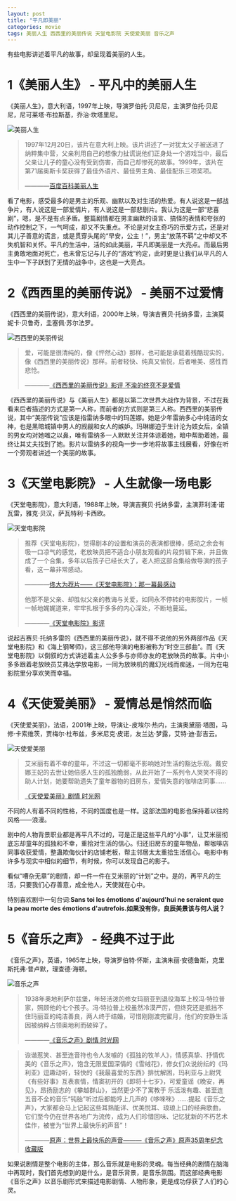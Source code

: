 ```yaml
---
layout: post
title: "平凡即美丽"
categories: movie
tags: 美丽人生 西西里的美丽传说 天堂电影院 天使爱美丽 音乐之声
---
```


有些电影讲述着平凡的故事，却呈现着美丽的人生。

# 1《美丽人生》 - 平凡中的美丽人生
《美丽人生》，意大利语，1997年上映，导演罗伯托·贝尼尼，主演罗伯托·贝尼尼，尼可莱塔·布拉斯基，乔治·坎塔里尼。

![美丽人生](http://ww1.sinaimg.cn/large/9e68a475gw1f1m5y1cixcj20m80ew0uk.jpg)


> 1997年12月20日，该片在意大利上映。该片讲述了一对犹太父子被送进了纳粹集中营，父亲利用自己的想像力扯谎说他们正身处一个游戏当中，最后父亲让儿子的童心没有受到伤害，而自己却惨死的故事。1999年，该片在第71届奥斯卡奖获得了最佳外语片、最佳男主角、最佳配乐三项奖项。
>
> ————[百度百科美丽人生](http://baike.baidu.com/link?url=sh8qSihAftfQz8ddfJTjCU6GO3rH0zMoi1e7bMPBK0dkXoNkvHbC4R5rUPbdi3EQXKhI5qfklHNi4ioJFuxzFiuUPAzbJINv93CifodDXJi)


看了电影，感受最多的是男主的乐观、幽默以及对生活的热爱。有人说这是一部战争片，有人说这是一部爱情片，有人说这是一部悲剧片。我认为这是一部“悲喜剧”，嗯，是不是有点矛盾。整篇剧情都在男主幽默的语言、搞怪的表情和夸张的动作控制之下，一气呵成，却又不失重点。不论是对女主奇巧的示爱方式，还是对其儿子善意的谎言，或是贯穿头尾的“早安，公主！”，男主“放荡不羁”之中却又不失机智和关怀。平凡的生活中，活的如此美丽，平凡即美丽是一大亮点。而最后男主勇敢地面对死亡，也未曾忘记与儿子的“游戏”约定，此时更是让我们从平凡的人生中一下子跃到了无情的战争中，这也是一大亮点。

# 2《西西里的美丽传说》 - 美丽不过爱情
《西西里的美丽传说》，意大利语，2000年上映，导演吉赛贝·托纳多雷，主演莫妮卡·贝鲁奇，圭塞佩·苏尔法罗。

![西西里的美丽传说](http://ww4.sinaimg.cn/mw690/9e68a475gw1f1m5tc0aolj216h0rsh2l.jpg)


> 爱，可能是很清纯的，像《怦然心动》那样，也可能是承载着残酷现实的，像《西西里的美丽传说》那样。前者轻快、纯真又愉悦，后者唯美、感性而悲怆。
> 
>————[《西西里的美丽传说》影评 不渝的终究不是爱情](http://news.163.com/10/1215/09/6NUDM91D00014AED.html)

《西西里的美丽传说》与《美丽人生》都是以第二次世界大战作为背景，不过在我看来后者描述的方式是第一人称，而前者的方式则是第三人称。西西里的美丽传说，其中“美丽传说”应该是指雷纳多眼中的玛莲娜。她是少年雷纳多心中纯洁的女神，也是黑暗城镇中男人的觊觎和女人的嫉妒。玛琳娜迫于生计沦为妓女后，全镇的男女均对她嗤之以鼻，唯有雷纳多一人默默关注并体谅着她，暗中帮助着她，最终让其丈夫找到了她。影片以雷纳多的视角一步一步地将故事主线展看，好像在听一个旁观者讲述一个美丽的故事。

# 3《天堂电影院》 - 人生就像一场电影
《天堂电影院》，意大利语，1988年上映，导演吉赛贝·托纳多雷，主演菲利浦·诺瓦雷，雅克·贝汉，萨瓦特利·卡西欧。

![天堂电影院](http://ww4.sinaimg.cn/mw690/9e68a475gw1f1m5tjt38wj22qf1w7hdt.jpg)

>推荐《天堂电影院》，觉得剧本的设置和演员的表演都很棒，感动之余会有吸一口凉气的感觉，老放映员把不适合小朋友观看的片段剪辑下来，并且做成了一个合集，多年以后孩子已经长大了，老人把这部合集给做导演的孩子看，这一幕非常感动。
>
>————[佟大为荐片——《天堂电影院》：那一幕最感动](http://ent.qq.com/a/20100823/000645.htm)
>
> 他那不是父亲、却胜似父亲的教诲与关爱，如同永不停转的电影胶片，一帧一帧地娓娓道来，牢牢扎根于多多的内心深处，不断地蔓延。
> 
> ————[《天堂电影院》影评](http://newpaper.dahe.cn/jrxf/html/2012-03/30/content_687581.htm?div=0#)

说起吉赛贝·托纳多雷的《西西里的美丽传说》，就不得不说他的另外两部作品《天堂电影院》和《海上钢琴师》，这三部他导演的电影被称为“时空三部曲”。而《天堂电影院》以倒叙的方式讲述着主人公多多与亦师亦友的老放映员的故事。片中小多多跟着老放映员艾弗达学放电影，一同为放映机的魔幻光线而痴迷，一同为在电影院里分享欢笑而幸福。

# 4《天使爱美丽》 - 爱情总是悄然而临
《天使爱美丽》，法语，2001年上映，导演让-皮埃尔·热内，主演奥黛丽·塔图，马修·卡索维茨，贾梅尔·杜布兹，多米尼克·皮诺，友兰达·梦露，艾特·迪·彭吉云。

![天使爱美丽](http://ww2.sinaimg.cn/large/9e68a475gw1f1m6qvheqxj21hc0u07d8.jpg)

>艾米丽有着不幸的童年，不过这一切都毫不影响她对生活的豁达乐观。戴安娜王妃的去世让她倍感人生的孤独脆弱，从此开始了一系列令人哭笑不得的助人计划，她要帮助遗失了童年器物的旧房东，爱情失意的咖啡店同事……
>  
> [《天使爱美丽》剧情 时光网](http://movie.mtime.com/11970/plots.html)

不同的人有着不同的性格，不同的国度也是一样。这部法国的电影也保持着以往的风格——浪漫。

剧中的人物背景职业都是再平凡不过的，可是正是这些平凡的“小事”，让艾米丽彻底忘却童年的孤独和不幸，重拾对生活的信心。归还旧房东的童年物品，帮咖啡店同事收获爱情，整蛊欺侮伙计的店铺老板，帮主邻居太太重拾生活信心。电影中有许多与现实中相似的细节，有时候，你可以发现自己的影子。

看似“嘈杂无章”的剧情，却一件一件在艾米丽的“计划”之中。是的，再平凡的生活，只要我们心存善意，成全他人，天使就在心中。

特别喜欢剧中一句台词:**Sans toi les émotions d'aujourd'hui ne seraient que la peau morte des émotions d'autrefois.如果没有你，良辰美景该与何人说？**

# 5《音乐之声》 - 经典不过于此
《音乐之声》，英语，1965年上映，导演罗伯特·怀斯，主演朱丽·安德鲁斯，克里斯托弗·普卢默，理查德·海顿。

![音乐之声](http://ww1.sinaimg.cn/large/9e68a475gw1f1ma50zh4fj20m80g0juz.jpg)


>1938年奥地利萨尔兹堡，年轻活泼的修女玛丽亚到退役海军上校冯·特拉普家，照顾他的七个孩子。冯·特拉普上校虽然冷漠严厉，但终究还是抵挡不住玛丽亚的纯洁善良，两人终于结婚，可惜刚刚渡完蜜月，他们的安静生活因被纳粹占领奥地利而破碎了。
>
> ————[《音乐之声》剧情 时光网](http://movie.mtime.com/13187/plots.html)

>诙谐惹笑、甚至连音符也令人发噱的《孤独的牧羊人》，情感真挚、抒情优美的《音乐之声》，饱含无限爱国深情的《雪绒花》，修女们众说纷纭的《玛利亚》逗趣动听，轻快的《我最喜爱的东西》排忧解困，玛利亚与上尉凭《有些好事》互表衷情，情窦初开的《即将十七岁》，可爱童谣《晚安，再见》，昂扬励志的《攀越群山》，当然更少不了寓教于
 乐活泼有趣、甚至连五音不全的音乐“钝胎”听过后都能哼上几声的《哆唻咪》……提起《音乐之声》，大家都会马上记起这些耳熟能详、优美悦耳、琅琅上口的经典歌曲，它们至今仍在世界各地广为流传，成为人们珍惜回味、记忆犹新的不朽艺术佳作，被誉为“世界上最快乐的声音”！
>
> ————[原声：世界上最快乐的声音———《音乐之声》原声35周年纪念收藏版](http://ent.sina.com.cn/x/2006-07-13/09431156705.html)

如果说剧情是整个电影的主体，那么音乐就是电影的灵魂。每当经典的剧情在脑海中再现时，我们首先想到的是什么，是音乐背景，是音乐氛围。而这部经典电影《音乐之声》以音乐剧形式来描述电影剧情、人物形象，更是成功俘获了人们的心灵。